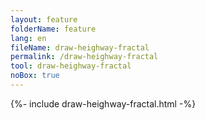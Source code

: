 ```yaml
---
layout: feature
folderName: feature
lang: en
fileName: draw-heighway-fractal
permalink: /draw-heighway-fractal
tool: draw-heighway-fractal
noBox: true
---
```


{%- include draw-heighway-fractal.html -%}
